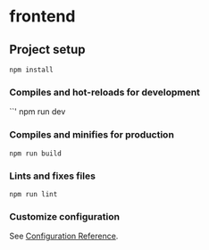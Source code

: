 # frontend

## Project setup
```
npm install
```

### Compiles and hot-reloads for development
``'
npm run dev

### Compiles and minifies for production
```
npm run build
```

### Lints and fixes files
```
npm run lint
```

### Customize configuration
See [Configuration Reference](https://cli.vuejs.org/config/).

